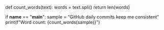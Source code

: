 def count_words(text):
    words = text.spli()
    return len(words)

if __name__ == "__main__":
    sample = "GitHub daily commits keep me consistent"
    print(f"Word count: {count_words(sample)}")
